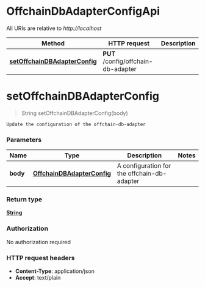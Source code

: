 # OffchainDbAdapterConfigApi

All URIs are relative to *http://localhost*

Method | HTTP request | Description
------------- | ------------- | -------------
[**setOffchainDBAdapterConfig**](OffchainDbAdapterConfigApi.md#setOffchainDBAdapterConfig) | **PUT** /config/offchain-db-adapter | 


<a name="setOffchainDBAdapterConfig"></a>
# **setOffchainDBAdapterConfig**
> String setOffchainDBAdapterConfig(body)



    Update the configuration of the offchain-db-adapter

### Parameters

Name | Type | Description  | Notes
------------- | ------------- | ------------- | -------------
 **body** | [**OffchainDBAdapterConfig**](../Models/OffchainDBAdapterConfig.md)| A configuration for the offchain-db-adapter |

### Return type

[**String**](../Models/string.md)

### Authorization

No authorization required

### HTTP request headers

- **Content-Type**: application/json
- **Accept**: text/plain

